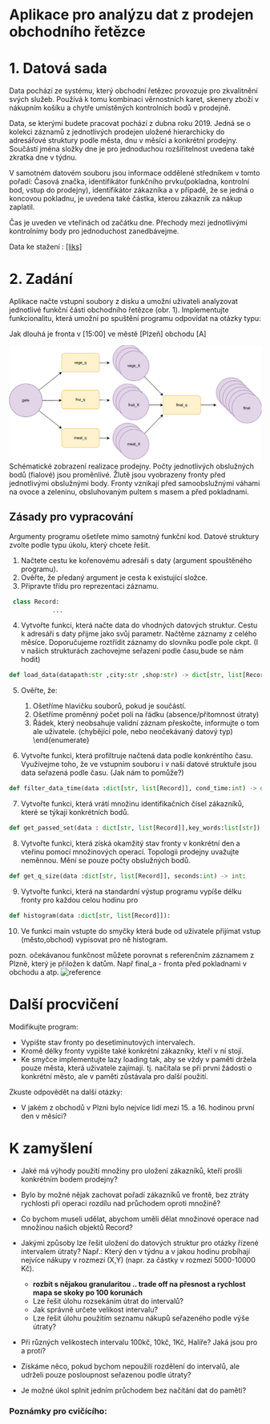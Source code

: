# Aplikace pro analýzu dat z prodejen obchodního řetězce


# 1. Datová sada

Data pochází ze systému, který obchodní řetězec provozuje pro zkvalitnění svých služeb. Používá k tomu kombinaci věrnostních karet, skenery zboží v nákupním košíku a chytře umístěných kontrolních bodů v prodejně. 

Data, se kterými budete pracovat pochází z dubna roku 2019. Jedná se o kolekci záznamů z jednotlivých prodejen uložené hierarchicky do adresářové struktury podle města, dnu v měsíci a konkrétní prodejny.
Součástí jména složky dne je pro jednoduchou rozšířitelnost uvedena také zkratka dne v týdnu.

V samotném datovém souboru jsou informace oddělené středníkem v tomto pořadí: 
Časová značka, identifikátor funkčního prvku(pokladna, kontrolní bod, vstup do prodejny), identifikátor zákazníka a v případě, že se jedná o koncovou pokladnu, je uvedena také částka, kterou zákazník za nákup zaplatil.

Čas je uveden ve vteřinách od začátku dne.
Přechody mezi jednotlivými kontrolnímy body pro jednoduchost zanedbávejme.

Data ke stažení : 
[[liks]](https://liks.fav.zcu.cz/adt/exam/service/download-data?filename=cities.zip)

# 2. Zadání

Aplikace načte vstupní soubory z disku a umožní uživateli analyzovat jednotlivé funkční části obchodního řetězce (obr. 1). 
Implementujte funkcionalitu, která umožní po spuštění programu odpovídat na otázky typu: 

Jak dlouhá je fronta v [15:00] ve městě [Plzeň] obchodu [A]

![alt text](img/sho.png)
Schématické zobrazení realizace prodejny. Počty jednotlivých obslužných bodů (fialové) jsou proměnlivé. Žlutě jsou vyobrazeny fronty před jednotlivými obslužnými body. Fronty vznikají před samoobslužnými váhami na ovoce a zeleninu, obsluhovaným pultem s masem a před pokladnami. 

## Zásady pro vypracování
Argumenty programu ošetřete mimo samotný funkční kod.
Datové struktury zvolte podle typu úkolu, který chcete řešit. 

1. Načtete cestu ke kořenovému adresáři s daty (argument spouštěného programu).
2. Ověřte, že předaný argument je cesta k existující složce. 
3. Připravte třídu pro reprezentaci záznamu. 

```python
 class Record:
            ...
```
4. Vytvořte funkci, která načte data do vhodných datových struktur. Cestu k adresáři s daty přijme jako svůj parametr. Načtěme záznamy z celého měsíce. Doporučujeme roztřídit záznamy do slovníku podle pole ckpt. (I v našich strukturách zachovejme seřazení podle času,bude se nám hodit)

```python
def load_data(datapath:str ,city:str ,shop:str) -> dict[str, list[Record]]
```

5. Ověřte, že:
    1. Ošetříme hlavičku souborů, pokud je součástí. 
    2. Ošetříme proměnný počet polí na řádku (absence/přítomnost útraty)
    3. Řádek, který neobsahuje validní záznam přeskočte, informujte o tom ale uživatele. (chybějící pole, nebo neočekávaný datový typ)
    \end{enumerate}

6. Vytvořte funkci, která profiltruje načtená data podle konkréntího času. Využívejme toho, že ve vstupním souboru i v naší datové struktuře jsou data seřazená podle času. (Jak nám to pomůže?)

```python
def filter_data_time(data :dict[str, list[Record]], cond_time:int) -> dict[str, list[Record]]
```

7. Vytvořte funkci, která vrátí množinu identifikačních čísel zákazníků, které se týkají konkrétních bodů. 

```python
def get_passed_set(data : dict[str, list[Record]],key_words:list[str]) -> set[int]
```

8. Vytvořte funkci, která získá okamžitý stav fronty v konkrétní den a vteřinu pomocí množinových operací. Topologii prodejny uvažujte neměnnou. Mění se pouze počty obslužných bodů. 
```python 
def get_q_size(data :dict[str, list[Record]], seconds:int) -> int:   
```

9.  Vytvořte funkci, která na standardní výstup programu vypíše délku fronty pro každou celou hodinu pro

```python
def histogram(data :dict[str, list[Record]]):
```

10. Ve funkci main vstupte do smyčky která bude od uživatele přijímat vstup (město,obchod) vypisovat pro ně histogram.

pozn. očekávanou funkčnost můžete porovnat s referenčním záznamem z Plzně, který je přiložen k datům. Např final_a - fronta před pokladnami v obchodu a atp. 
![reference](img/ref.png)

# Další procvičení

Modifikujte program: 

- Vypište stav fronty po desetiminutových intervalech.
- Kromě délky fronty vypište také konkrétní zákazníky, kteří v ní stojí. 
- Ke smyčce implementujte lazy loading tak, aby se vždy v paměti držela pouze města, která uživatele zajímají. tj. načítala se při první žádosti o konkrétní město, ale v paměti zůstávala pro další použití.  

Zkuste odpovědět na další otázky: 


- V jakém z obchodů v Plzni bylo nejvíce lidí mezi 15. a 16. hodinou první den v měsíci?

# K zamyšlení

- Jaké má výhody použití množiny pro uložení zákazníků, kteří prošli konkrétním bodem prodejny?
- Bylo by možné nějak zachovat pořadí zákazníků ve frontě, bez ztráty rychlosti při operaci rozdílu nad průchodem oproti množině? 
- Co bychom museli udělat, abychom uměli dělat množinové operace nad množinou našich objektů Record? 

- Jakými způsoby lze řešit uložení do datových struktur pro otázky řízené intervalem útraty? Např.: Který den v týdnu a v jakou hodinu probíhají nejvíce nákupy v rozmezí (X,Y) (napr. za částky v rozmezí 5000-10000 Kč).
  - **rozbít s nějakou granularitou .. trade off na přesnost a rychlost mapa se skoky po 100 korunách**  <!-- MASK_RM -->
  - Lze řešit úlohu rozsekáním útrat do intervalů? 
  - Jak správně určete velikost intervalu?     
  - Lze řešit úlohu použitím seznamu nákupů seřazeného podle výše útraty?
  
- Při různých velikostech intervalu  100kč, 10kč, 1Kč, Halíře? Jaká jsou pro a proti?  
- Získáme něco, pokud bychom nepoužili rozdělení do intervalů, ale udrželi pouze posloupnost seřazenou podle útraty?
    
- Je možné úkol splnit jedním průchodem bez načítání dat do paměti?  

<!-- MSBS -->
### Poznámky pro cvičícího: 

<!-- MSBE -->
